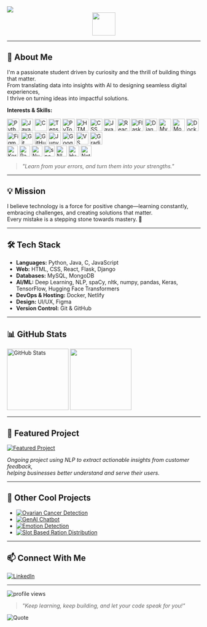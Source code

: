 <!-- Profile README for Shreeraksha3 -->

<img src="https://readme-typing-svg.demolab.com?font=Fira+Code&duration=2500&pause=500&color=4A90E2&width=435&lines=Hi+there%2C+I'm+Shreeraksha+%F0%9F%91%8B;AI+%26+Full+Stack+Enthusiast;Welcome+to+my+profile" />

<img src="https://media.giphy.com/media/hvRJCLFzcasrR4ia7z/giphy.gif" width="60" style="display: block; margin: 0 auto;" />

---

## 🚀 About Me

I'm a passionate student driven by curiosity and the thrill of building things that matter.  
From translating data into insights with AI to designing seamless digital experiences,  
I thrive on turning ideas into impactful solutions.

**Interests & Skills:**  
<p>
  <!-- skillicons.dev icons -->
  <img src="https://skillicons.dev/icons?i=python" height="32" title="Python"/>
  <img src="https://skillicons.dev/icons?i=java" height="32" title="Java"/>
  <img src="https://skillicons.dev/icons?i=c" height="32" title="C"/>
  <img src="https://skillicons.dev/icons?i=tensorflow" height="32" title="TensorFlow"/>
  <img src="https://skillicons.dev/icons?i=pytorch" height="32" title="PyTorch"/>
  <img src="https://skillicons.dev/icons?i=html" height="32" title="HTML"/>
  <img src="https://skillicons.dev/icons?i=css" height="32" title="CSS"/>
  <img src="https://skillicons.dev/icons?i=js" height="32" title="JavaScript"/>
  <img src="https://skillicons.dev/icons?i=react" height="32" title="React"/>
  <img src="https://skillicons.dev/icons?i=flask" height="32" title="Flask"/>
  <img src="https://skillicons.dev/icons?i=django" height="32" title="Django"/>
  <img src="https://skillicons.dev/icons?i=mysql" height="32" title="MySQL"/>
  <img src="https://skillicons.dev/icons?i=mongodb" height="32" title="MongoDB"/>
  <img src="https://skillicons.dev/icons?i=docker" height="32" title="Docker"/>
  <img src="https://skillicons.dev/icons?i=figma" height="32" title="Figma"/>
  <img src="https://skillicons.dev/icons?i=git" height="32" title="Git"/>
  <img src="https://skillicons.dev/icons?i=github" height="32" title="GitHub"/>
  <!-- Jupyter Notebook -->
  <img src="https://cdn.jsdelivr.net/gh/devicons/devicon/icons/jupyter/jupyter-original.svg" height="32" title="Jupyter Notebook"/>
  
  <!-- Google Colab -->
  <img src="https://skillicons.dev/icons?i=googlecolab" height="32" title="Google Colab"/>
  
  <!-- VS Code -->
  <img src="https://skillicons.dev/icons?i=vscode" height="32" title="VS Code"/>
  
  <!-- Gradio -->
  <img src="https://raw.githubusercontent.com/Shreeraksha3/assets/main/gradio.svg" height="32" title="Gradio"/>
<br>
  <!-- Shields.io badges for libraries not on skillicons.dev -->
  <img src="https://img.shields.io/badge/Keras-D00000?logo=keras&logoColor=white&style=flat-square" height="28" title="Keras"/>
  <img src="https://img.shields.io/badge/Pandas-150458?logo=pandas&logoColor=white&style=flat-square" height="28" title="Pandas"/>
  <img src="https://img.shields.io/badge/Numpy-013243?logo=numpy&logoColor=white&style=flat-square" height="28" title="NumPy"/>
  <img src="https://img.shields.io/badge/spaCy-08C?logo=spacy&logoColor=white&style=flat-square" height="28" title="spaCy"/>
  <img src="https://img.shields.io/badge/NLTK-009688?logo=nltk&logoColor=white&style=flat-square" height="28" title="NLTK"/>
  <img src="https://img.shields.io/badge/HuggingFace-FFD21F?logo=huggingface&logoColor=black&style=flat-square" height="28" title="Hugging Face Transformers"/>
  <img src="https://img.shields.io/badge/Netlify-00C7B7?logo=netlify&logoColor=white&style=flat-square" height="28" title="Netlify"/>
</p>

> _"Learn from your errors, and turn them into your strengths."_

---

## 💡 Mission

I believe technology is a force for positive change—learning constantly, embracing challenges, and creating solutions that matter.  
Every mistake is a stepping stone towards mastery. 🚀

---

## 🛠️ Tech Stack

- **Languages:** Python, Java, C, JavaScript
- **Web:** HTML, CSS, React, Flask, Django
- **Databases:** MySQL, MongoDB
- **AI/ML:** Deep Learning, NLP, spaCy, nltk, numpy, pandas, Keras, TensorFlow, Hugging Face Transformers
- **DevOps & Hosting:** Docker, Netlify
- **Design:** UI/UX, Figma
- **Version Control:** Git & GitHub

---

## 📊 GitHub Stats

<p>
  <img src="https://github-readme-stats.vercel.app/api?username=Shreeraksha3&show_icons=true&theme=tokyonight" alt="GitHub Stats" height="160"/>
  <img src="https://github-readme-stats.vercel.app/api/top-langs/?username=Shreeraksha3&layout=compact&theme=tokyonight" height="160"/>
</p>

---

## 🌟 Featured Project

<a href="https://github.com/Shreeraksha3/Extracting-Insights-from-Customer-Feedback">
  <img src="https://img.shields.io/badge/Customer%20Review%20Insight%20AI-NLP%20powered-4A90E2?style=for-the-badge&logo=python&logoColor=white" alt="Featured Project"/>
</a>

_Ongoing project using NLP to extract actionable insights from customer feedback,  
helping businesses better understand and serve their users._

---

## 📌 Other Cool Projects

- [![Ovarian Cancer Detection](https://img.shields.io/badge/Ovarian%20Cancer%20Detection-Deep%20Learning-9B59B6?style=flat-square)](https://github.com/Shreeraksha3/Ovarian_Cancer_Detection)
- [![GenAI Chatbot](https://img.shields.io/badge/GenAI%20Chatbot-Generative%20AI-4A90E2?style=flat-square)](https://github.com/Shreeraksha3/GenAI-Chatbot)
- [![Emotion Detection](https://img.shields.io/badge/Emotion%20Detection-Computer%20Vision-27AE60?style=flat-square)](https://github.com/Shreeraksha3/Emotion-Detection)
- [![Slot Based Ration Distribution](https://img.shields.io/badge/Slot%20Based%20Ration%20Distribution-Public%20Service-F1C40F?style=flat-square)](https://github.com/Shreeraksha3/Slot_Based_Ration_Distribution)

---

## 📫 Connect With Me

[![LinkedIn](https://img.shields.io/badge/LinkedIn-blue?logo=linkedin&logoColor=white&style=for-the-badge)](https://www.linkedin.com/in/shreeraksha-ch-4a3475265/)

---

<img src="https://komarev.com/ghpvc/?username=Shreeraksha3&style=flat-square&color=4A90E2" alt="profile views"/>

<!-- Motivational Quote -->
> _"Keep learning, keep building, and let your code speak for you!"_

<img src="https://quotes-github-readme.vercel.app/api?type=horizontal&theme=tokyonight" alt="Quote" />

